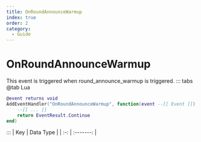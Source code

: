 ```yaml
---
title: OnRoundAnnounceWarmup
index: true
order: 2
category:
  - Guide
---
```


# OnRoundAnnounceWarmup
This event is triggered when round_announce_warmup is triggered.
::: tabs
@tab Lua
```lua
@event returns void
AddEventHandler("OnRoundAnnounceWarmup", function(event --[[ Event ]])
    --[[ ... ]]
    return EventResult.Continue
end)
```

:::
| Key | Data Type |
| :-: | :-------: |